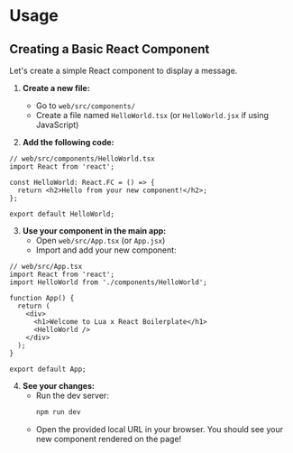# Usage

## Creating a Basic React Component

Let's create a simple React component to display a message.

1. **Create a new file:**
   - Go to `web/src/components/`
   - Create a file named `HelloWorld.tsx` (or `HelloWorld.jsx` if using JavaScript)

2. **Add the following code:**

```tsx
// web/src/components/HelloWorld.tsx
import React from 'react';

const HelloWorld: React.FC = () => {
  return <h2>Hello from your new component!</h2>;
};

export default HelloWorld;
```

3. **Use your component in the main app:**
   - Open `web/src/App.tsx` (or `App.jsx`)
   - Import and add your new component:

```tsx
// web/src/App.tsx
import React from 'react';
import HelloWorld from './components/HelloWorld';

function App() {
  return (
    <div>
      <h1>Welcome to Lua x React Boilerplate</h1>
      <HelloWorld />
    </div>
  );
}

export default App;
```

4. **See your changes:**
   - Run the dev server:
     ```sh
     npm run dev
     ```
   - Open the provided local URL in your browser. You should see your new component rendered on the page!

